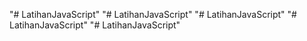 "# LatihanJavaScript" 
"# LatihanJavaScript" 
"# LatihanJavaScript" 
"# LatihanJavaScript" 
"# LatihanJavaScript" 
